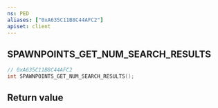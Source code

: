 ```yaml
---
ns: PED
aliases: ["0xA635C11B8C44AFC2"]
apiset: client
---
```

## SPAWNPOINTS_GET_NUM_SEARCH_RESULTS

```c
// 0xA635C11B8C44AFC2
int SPAWNPOINTS_GET_NUM_SEARCH_RESULTS();
```



## Return value